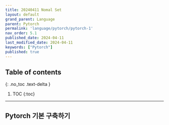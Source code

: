 ```yaml
---
title: 20240411 Nomal Set
layout: default
grand_parent: Language
parent: Pytorch
permalink: 'language/pytorch/pytorch-1'
nav_order: 5.1
published_date: 2024-04-11
last_modified_date: 2024-04-11
keywords: ["Pytorch"]
published: true
---
```

## Table of contents
{: .no_toc .text-delta }

1. TOC
{:toc}
---
## Pytorch 기본 구축하기